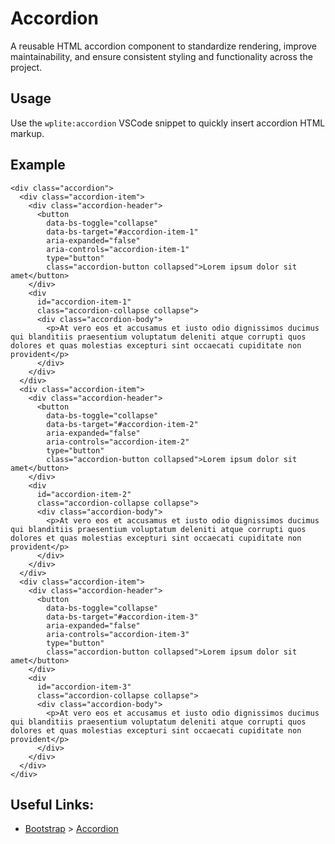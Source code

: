 # Accordion

A reusable HTML accordion component to standardize rendering, improve maintainability, and ensure consistent styling and functionality across the project.

## Usage

Use the `wplite:accordion` VSCode snippet to quickly insert accordion HTML markup.

## Example

```phtml
<div class="accordion">
  <div class="accordion-item">
    <div class="accordion-header">
      <button
        data-bs-toggle="collapse"
        data-bs-target="#accordion-item-1"
        aria-expanded="false"
        aria-controls="accordion-item-1"
        type="button"
        class="accordion-button collapsed">Lorem ipsum dolor sit amet</button>
    </div>
    <div
      id="accordion-item-1"
      class="accordion-collapse collapse">
      <div class="accordion-body">
        <p>At vero eos et accusamus et iusto odio dignissimos ducimus qui blanditiis praesentium voluptatum deleniti atque corrupti quos dolores et quas molestias excepturi sint occaecati cupiditate non provident</p>
      </div>
    </div>
  </div>
  <div class="accordion-item">
    <div class="accordion-header">
      <button
        data-bs-toggle="collapse"
        data-bs-target="#accordion-item-2"
        aria-expanded="false"
        aria-controls="accordion-item-2"
        type="button"
        class="accordion-button collapsed">Lorem ipsum dolor sit amet</button>
    </div>
    <div
      id="accordion-item-2"
      class="accordion-collapse collapse">
      <div class="accordion-body">
        <p>At vero eos et accusamus et iusto odio dignissimos ducimus qui blanditiis praesentium voluptatum deleniti atque corrupti quos dolores et quas molestias excepturi sint occaecati cupiditate non provident</p>
      </div>
    </div>
  </div>
  <div class="accordion-item">
    <div class="accordion-header">
      <button
        data-bs-toggle="collapse"
        data-bs-target="#accordion-item-3"
        aria-expanded="false"
        aria-controls="accordion-item-3"
        type="button"
        class="accordion-button collapsed">Lorem ipsum dolor sit amet</button>
    </div>
    <div
      id="accordion-item-3"
      class="accordion-collapse collapse">
      <div class="accordion-body">
        <p>At vero eos et accusamus et iusto odio dignissimos ducimus qui blanditiis praesentium voluptatum deleniti atque corrupti quos dolores et quas molestias excepturi sint occaecati cupiditate non provident</p>
      </div>
    </div>
  </div>
</div>
```

## Useful Links:

- [Bootstrap](https://getbootstrap.com/) > [Accordion](https://getbootstrap.com/docs/5.3/components/accordion/)
